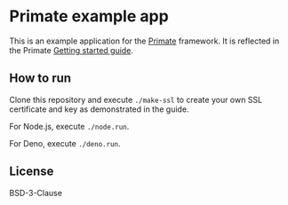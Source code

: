 # Primate example app

This is an example application for the [Primate][primate] framework. It is
reflected in the Primate [Getting started guide][getting-started].

## How to run

Clone this repository and execute `./make-ssl` to create your own SSL
certificate and key as demonstrated in the guide.

For Node.js, execute `./node.run`.

For Deno, execute `./deno.run`.

## License

BSD-3-Clause

[primate]: https://github.com/primatejs/primate
[getting-started]: https://primatejs.com/getting-started
